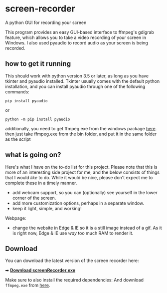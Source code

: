 # screen-recorder
A python GUI for recording your screen

This program provides an easy GUI-based interface to ffmpeg's gdigrab feature, which allows you to take a video recording of your screen in Windows. I also used pyaudio to record audio as your screen is being recorded.

## how to get it running
This should work with python version 3.5 or later, as long as you have tkinter and pyaudio installed. Tkinter usually comes with the default python installation, and you can install pyaudio through one of the following commands:
```
pip install pyaudio
```
or
```
python -m pip install pyaudio
```
additionally, you need to get ffmpeg.exe from the windows package [here](https://ffmpeg.org/download.html#build-windows). then just take ffmpeg.exe from the bin folder, and put it in the same folder as the script

## what is going on?

Here's what I have on the to-do list for this project. Please note that this is more of an interesting side project for me, and the below consists of things that I would _like_ to do. While it would be nice, please don't expect me to complete these in a timely manner.

* add webcam support, so you can (optionally) see yourself in the lower corner of the screen.
* add more customization options, perhaps in a separate window.
* keep it light, simple, and working!

Webpage:
* change the website in Edge & IE so it is a still image instead of a gif. As it is right now, Edge & IE use _way_ too much RAM to render it.
## Download
You can download the latest version of the screen recorder here:

➡ **[Download screenRecorder.exe](https://github.com/sidiq20/screen-recorder/raw/main/screenRecorder.exe)**

Make sure to also install the required dependencies:
And download `ffmpeg.exe` from [here](https://ffmpeg.org/download.html#build-windows).
